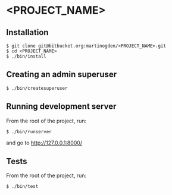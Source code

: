 # <PROJECT_NAME>


## Installation

	$ git clone git@bitbucket.org:martinogden/<PROJECT_NAME>.git
	$ cd <PROJECT_NAME>
	$ ./bin/install


## Creating an admin superuser

	$ ./bin/createsuperuser


## Running development server

From the root of the project, run:

	$ ./bin/runserver

and go to http://127.0.0.1:8000/


## Tests

From the root of the project, run:

	$ ./bin/test
